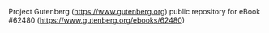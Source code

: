 Project Gutenberg (https://www.gutenberg.org) public repository for eBook #62480 (https://www.gutenberg.org/ebooks/62480)
